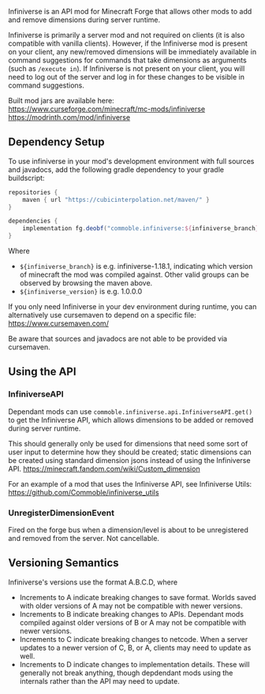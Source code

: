 Infiniverse is an API mod for Minecraft Forge that allows other mods to add and remove dimensions during server runtime.

Infiniverse is primarily a server mod and not required on clients (it is also compatible with vanilla clients). However, if the Infiniverse mod is present on your client, any new/removed dimensions will be immediately available in command suggestions for commands that take dimensions as arguments (such as `/execute in`). If Infiniverse is not present on your client, you will need to log out of the server and log in for these changes to be visible in command suggestions.

Built mod jars are available here:
<https://www.curseforge.com/minecraft/mc-mods/infiniverse>
<https://modrinth.com/mod/infiniverse>

## Dependency Setup

To use infiniverse in your mod's development environment with full sources and javadocs, add the following gradle dependency to your gradle buildscript:

```gradle
repositories {
	maven { url "https://cubicinterpolation.net/maven/" }
}

dependencies {
	implementation fg.deobf("commoble.infiniverse:${infiniverse_branch}:${infiniverse_version}")
}
```
Where
* `${infiniverse_branch}` is e.g. infiniverse-1.18.1, indicating which version of minecraft the mod was compiled against. Other valid groups can be observed by browsing the maven above.
* `${infiniverse_version}` is e.g. 1.0.0.0

If you only need Infiniverse in your dev environment during runtime, you can alternatively use cursemaven to depend on a specific file: <https://www.cursemaven.com/>

Be aware that sources and javadocs are not able to be provided via cursemaven.

## Using the API

### InfiniverseAPI

Dependant mods can use `commoble.infiniverse.api.InfiniverseAPI.get()` to get the Infiniverse API, which allows dimensions to be added or removed during server runtime.

This should generally only be used for dimensions that need some sort of user input to determine how they should be created; static dimensions can be created using standard dimension jsons instead of using the Infiniverse API. <https://minecraft.fandom.com/wiki/Custom_dimension>

For an example of a mod that uses the Infiniverse API, see Infiniverse Utils: <https://github.com/Commoble/infiniverse_utils>

### UnregisterDimensionEvent

Fired on the forge bus when a dimension/level is about to be unregistered and removed from the server. Not cancellable.

## Versioning Semantics

Infiniverse's versions use the format A.B.C.D, where
* Increments to A indicate breaking changes to save format. Worlds saved with older versions of A may not be compatible with newer versions.
* Increments to B indicate breaking changes to APIs. Dependant mods compiled against older versions of B or A may not be compatible with newer versions.
* Increments to C indicate breaking changes to netcode. When a server updates to a newer version of C, B, or A, clients may need to update as well.
* Increments to D indicate changes to implementation details. These will generally not break anything, though depdendant mods using the internals rather than the API may need to update.
